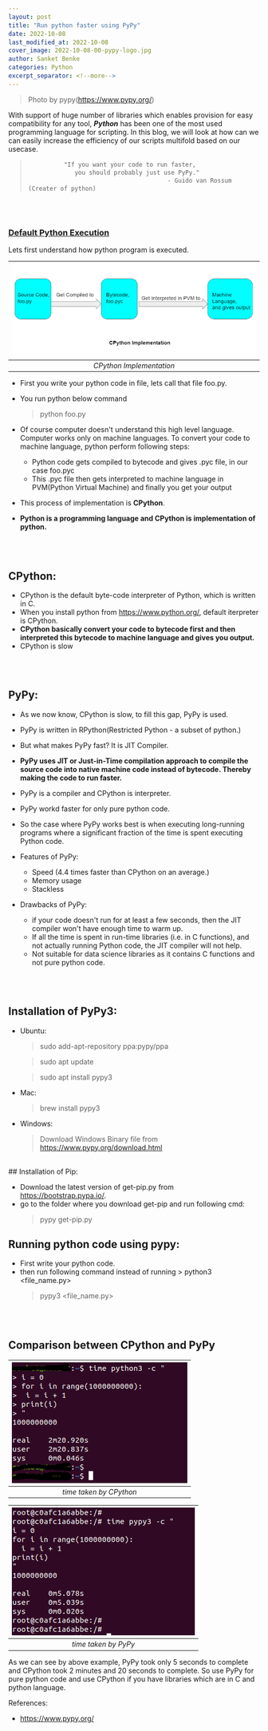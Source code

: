 ```yaml
---
layout: post
title: "Run python faster using PyPy"
date: 2022-10-08
last_modified_at: 2022-10-08
cover_image: 2022-10-08-00-pypy-logo.jpg
author: Sanket Benke
categories: Python
excerpt_separator: <!--more-->
---
```


> Photo by pypy(https://www.pypy.org/)

With support of huge number of libraries which enables provision for easy compatibility for any tool, **_Python_** has been one of the most used programming language for scripting. In this blog, we will look at how can we can easily increase the efficiency of our scripts multifold based on our usecase.

>               "If you want your code to run faster,
>                  you should probably just use PyPy."
>                                            - Guido van Rossum (Creater of python)

<!--more-->
<br><br>

### <span style="text-decoration: underline"> Default Python Execution </span>

Lets first understand how python program is executed.

|![CPython Implementation](/assets/images/2022-10-08-00-CPython-Implementation.png) |
|:--:|
| *CPython Implementation* |

 - First you write your python code in file, lets call that file foo.py.
 - You run python below command
   > python foo.py

 - Of course computer doesn't understand this high level language. Computer works only on machine languages. To convert your code to machine language, python perform following steps:

    - Python code gets compiled to bytecode and gives .pyc file, in our case foo.pyc
    - This .pyc file then gets interpreted to machine language in PVM(Python Virtual Machine) and finally you get your output

 - This process of implementation is **CPython**.
 - **Python is a programming language and CPython is implementation of python.**

<br><br>
 ## CPython:

 - CPython is the default byte-code interpreter of Python, which is written in C.
 - When you install python from https://www.python.org/, default iterpreter is CPython.
 - **CPython basically convert your code to bytecode first and then interpreted this bytecode to machine language and gives you output.**
 - CPython is slow


<br><br>
 ## PyPy:

 - As we now know, CPython is slow, to fill this gap, PyPy is used.
 - PyPy is written in RPython(Restricted Python - a subset of python.)
 - But what makes PyPy fast? It is JIT Compiler.
 - **PyPy uses JIT or Just-in-Time compilation approach to compile the source code into native machine code instead of bytecode. Thereby making the code to run faster.**
 - PyPy is a compiler and CPython is interpreter.
 - PyPy workd faster for only pure python code.
 - So the case where PyPy works best is when executing long-running programs where a significant fraction of the time is spent executing Python code.

 - Features of PyPy:
   - Speed (4.4 times faster than CPython on an average.)
   - Memory usage
   - Stackless

 - Drawbacks of PyPy:
   - if your code doesn't run for at least a few seconds, then the JIT compiler won't have enough time to warm up.
   - If all the time is spent in run-time libraries (i.e. in C functions), and not actually running Python code, the JIT compiler will not help.
   - Not suitable for data science libraries as it contains C functions and not pure python code.

<br><br>

## Installation of PyPy3:

- Ubuntu:

  > sudo add-apt-repository ppa:pypy/ppa

  > sudo apt update

  > sudo apt install pypy3

- Mac:

  > brew install pypy3

- Windows:

  > Download Windows Binary file from https://www.pypy.org/download.html

<br>
## Installation of Pip:

 - Download the latest version of get-pip.py from https://bootstrap.pypa.io/.
 - go to the folder where you download get-pip and run following cmd:
   > pypy get-pip.py

## Running python code using pypy:

 - First write your python code.
 - then run following command instead of running > python3 <file_name.py>
   > pypy3 <file_name.py>

<br><br>
## Comparison between CPython and PyPy

 |![CPython](/assets/images/2022-10-08-00-python3-time-taken.png) |
 |:--:|
 | *time taken by CPython* |


 |![PyPy](/assets/images/2022-10-08-00-pypy3-time-taken.png) |
 |:--:|
 | *time taken by PyPy* |


As we can see by above example, PyPy took only 5 seconds to complete and CPython took 2 minutes and 20 seconds to complete.
So use PyPy for pure python code and use CPython if you have libraries which are in C and python language.


References:
- https://www.pypy.org/

